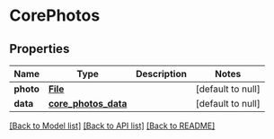# CorePhotos
## Properties

Name | Type | Description | Notes
------------ | ------------- | ------------- | -------------
**photo** | [**File**](file.md) |  | [default to null]
**data** | [**core_photos_data**](core_photos_data.md) |  | [default to null]

[[Back to Model list]](../README.md#documentation-for-models) [[Back to API list]](../README.md#documentation-for-api-endpoints) [[Back to README]](../README.md)

